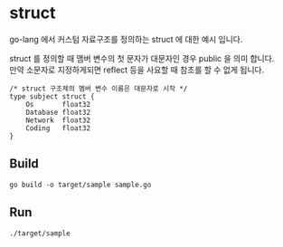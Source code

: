 # struct
go-lang 에서 커스텀 자료구조를 정의하는 struct 에 대한 예시 입니다.

struct 를 정의할 때 맴버 변수의 첫 문자가 대문자인 경우 public 을 의미 합니다.  
만약 소문자로 지정하게되면 reflect 등을 사요할 때 참조를 할 수 없게 됩니다.

```
/* struct 구조체의 멤버 변수 이름은 대문자로 시작 */
type subject struct {
	Os       float32
	Database float32
	Network  float32
	Coding   float32
}
```

## Build
```
go build -o target/sample sample.go
```

## Run
```
./target/sample
```